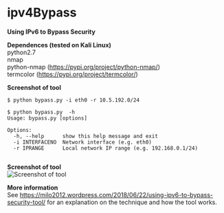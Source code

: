 # ipv4Bypass
**Using IPv6 to Bypass Security**   
    
**Dependences (tested on Kali Linux)**  
python2.7  
nmap  
python-nmap (https://pypi.org/project/python-nmap/)  
termcolor (https://pypi.org/project/termcolor/)  
  
**Screenshot of tool**      
```
$ python bypass.py -i eth0 -r 10.5.192.0/24  

$ python bypass.py  -h
Usage: bypass.py [options]

Options:
  -h, --help      show this help message and exit
  -i INTERFACENO  Network interface (e.g. eth0)
  -r IPRANGE      Local network IP range (e.g. 192.168.0.1/24)
 
```  

**Screenshot of tool**    
![Screenshot of tool](https://milo2012.files.wordpress.com/2018/06/screen-shot-2018-06-23-at-1-47-06-am.png?w=1190&h=950)  
  
**More information**        
See https://milo2012.wordpress.com/2018/06/22/using-ipv6-to-bypass-security-tool/ for an explanation on the technique and how the tool works.
     

